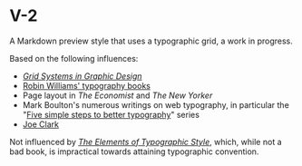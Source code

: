 # V-2

A Markdown preview style that uses a typographic grid, a work in progress.

Based on the following influences:

- *[Grid Systems in Graphic Design](http://www.amazon.com/Systems-Graphic-Systeme-Visuele-Gestaltung/dp/3721201450/ref=sr_1_1?ie=UTF8&qid=1348952222&sr=8-1&keywords=grid+system)*
- [Robin Williams' typography books](http://www.amazon.com/s/ref=ntt_athr_dp_sr_1?_encoding=UTF8&field-author=Robin%20Williams&ie=UTF8&search-alias=books&sort=relevancerank)
- Page layout in _The Economist_ and _The New Yorker_
- Mark Boulton's numerous writings on web typography, in particular the "[Five simple steps to better typography](http://www.markboulton.co.uk/journal/comments/five-simple-steps-to-better-typography)" series
- [Joe Clark](http://blog.fawny.org/)

Not influenced by *[The Elements of Typographic Style](http://www.amazon.com/Elements-Typographic-Style-Robert-Bringhurst/dp/0881792063/ref=sr_1_1?ie=UTF8&qid=1348952357&sr=8-1&keywords=typographic+style)*, which, while not a bad book, is impractical towards attaining typographic convention.